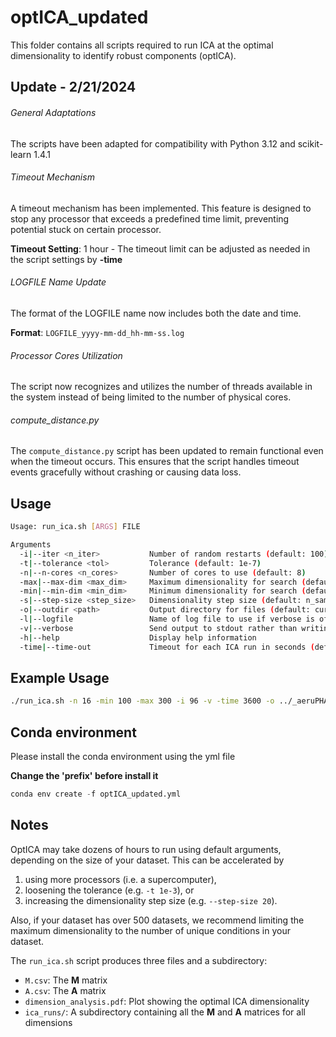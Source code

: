 # optICA_updated
This folder contains all scripts required to run ICA at the optimal dimensionality to identify robust components (optICA).

## Update - 2/21/2024

###### General Adaptations

The scripts have been adapted for compatibility with Python 3.12 and scikit-learn 1.4.1

###### Timeout Mechanism

A timeout mechanism has been implemented. This feature is designed to stop any processor that exceeds a predefined time limit, preventing potential stuck on certain processor.

**Timeout Setting**: 1 hour - The timeout limit can be adjusted as needed in the script settings by **-time**

###### LOGFILE Name Update

The format of the LOGFILE name now includes both the date and time.

**Format**: `LOGFILE_yyyy-mm-dd_hh-mm-ss.log`

###### Processor Cores Utilization

The script now recognizes and utilizes the number of threads available in the system instead of being limited to the number of physical cores. 

###### compute_distance.py

The `compute_distance.py` script has been updated to remain functional even when the timeout occurs. This ensures that the script handles timeout events gracefully without crashing or causing data loss.

## Usage

```bash
Usage: run_ica.sh [ARGS] FILE

Arguments
  -i|--iter <n_iter>           Number of random restarts (default: 100)
  -t|--tolerance <tol>         Tolerance (default: 1e-7)
  -n|--n-cores <n_cores>       Number of cores to use (default: 8)
  -max|--max-dim <max_dim>     Maximum dimensionality for search (default: n_samples)
  -min|--min-dim <min_dim>     Minimum dimensionality for search (default: 20)
  -s|--step-size <step_size>   Dimensionality step size (default: n_samples/25)
  -o|--outdir <path>           Output directory for files (default: current directory)
  -l|--logfile                 Name of log file to use if verbose is off (default: ica.log)
  -v|--verbose                 Send output to stdout rather than writing to file
  -h|--help                    Display help information
  -time|--time-out             Timeout for each ICA run in seconds (default: 3600)
```

## Example Usage

```bash
./run_ica.sh -n 16 -min 100 -max 300 -i 96 -v -time 3600 -o ../_aeruPHAGE_p_aeru ../log_tpm_p_aeru.csv
```

## Conda environment

Please install the conda environment using the yml file

**Change the 'prefix' before install it**

```python
conda env create -f optICA_updated.yml
```

## Notes

OptICA may take dozens of hours to run using default arguments, depending on the size of your dataset. This can be accelerated by

1. using more processors (i.e. a supercomputer),
1. loosening the tolerance (e.g. `-t 1e-3`), or
1. increasing the dimensionality step size (e.g. `--step-size 20`).

Also, if your dataset has over 500 datasets, we recommend limiting the maximum dimensionality to the number of unique conditions in your dataset.

The `run_ica.sh` script produces three files and a subdirectory:

- `M.csv`: The **M** matrix
- `A.csv`: The **A** matrix
- `dimension_analysis.pdf`: Plot showing the optimal ICA dimensionality
- `ica_runs/`: A subdirectory containing all the **M** and **A** matrices for all dimensions
